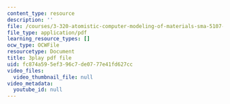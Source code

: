 ```yaml
---
content_type: resource
description: ''
file: /courses/3-320-atomistic-computer-modeling-of-materials-sma-5107-spring-2005/fc874a595ef396c7de0777e41fd627cc_TqHS4tpujnw.pdf
file_type: application/pdf
learning_resource_types: []
ocw_type: OCWFile
resourcetype: Document
title: 3play pdf file
uid: fc874a59-5ef3-96c7-de07-77e41fd627cc
video_files:
  video_thumbnail_file: null
video_metadata:
  youtube_id: null
---
```

